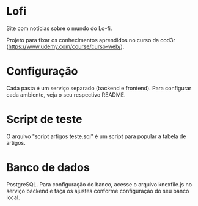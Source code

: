 # Lofi

Site com notícias sobre o mundo do Lo-fi.

Projeto para fixar os conhecimentos aprendidos no curso da cod3r (https://www.udemy.com/course/curso-web/).

# Configuração

Cada pasta é um serviço separado (backend e frontend). Para configurar cada ambiente, veja o seu respectivo README.

# Script de teste

O arquivo "script artigos teste.sql" é um script para popular a tabela de artigos. 

# Banco de dados

PostgreSQL. Para configuração do banco, acesse o arquivo knexfile.js no serviço backend e faça os ajustes conforme configuração do seu banco local.
